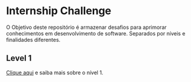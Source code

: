 # Internship Challenge
O Objetivo deste repositório é armazenar desafios para aprimorar conhecimentos em desenvolvimento de software. Separados por níveis e finalidades diferentes.

## Level 1
[Clique aqui](level-1/) e saiba mais sobre o nível 1.